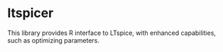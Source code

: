 # ltspicer

This library provides R interface to LTspice, with enhanced capabilities, such as optimizing parameters.
